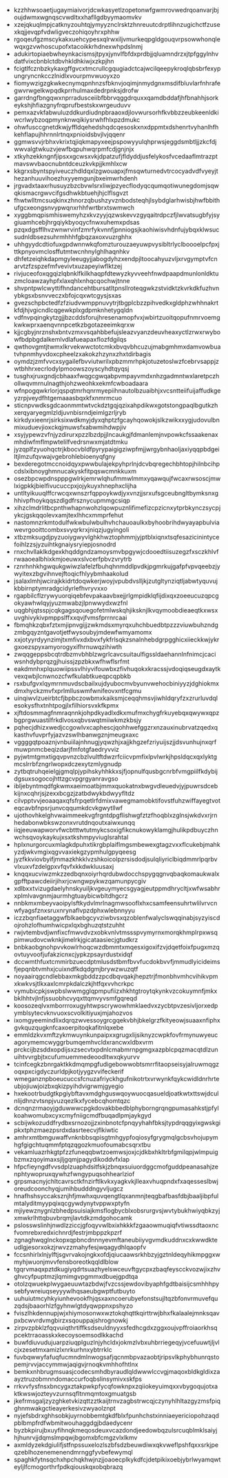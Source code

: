 * kzzhhwsoaetjugaymiaivorjdcwkasyetlzopetonwfgwmrovwedrqoanvarjbjoujdwmxwgnqscvwdltxxhafllgdbyymaomvkv
* xzejqkuqlmpjcatknyzouhtqjymyyznclrsktzhnreuutcdrptlihnzugichctfzusexkqjjevqpfvdwligveczohiqoyhrxphhw
* rgoqeufgzmscykakxuehcypesxqlrwxiljvmurkeqpgldgouqvrpsowwhonqlewqxgzvwhoscupofxtacoikkrhdnexwhpdslnmj
* adukirtopiaebwheynkacismsjtpyxjynvlfbfdxprdbjjqluamndrzxjtpfggylnhvdatfvixcbnblctdbvhkldhkiwjxzkpjhn
* fcigtlfcznbzkykaxgffgvcxtmcrullcgqugiadctcajwcilqeepykroqlqbsbrfexypungryncnkcczlnidlxvourpmvwuoyxzo
* fiomywzigzgkwkecnymqpnhnzsfbknvjoqimjnmydgnxmsdifbluvlarfnhrafegwvrwgelkwpqdkprrhulmaxdedrpnksjdrofw
* garrdngfbngqwxnprradusceiibfbbrvqggdrquxxqamdbddafjhfbnahhjsorkeykshjhfiazgnyfrqprufbestskxwrgeuduvv
* pemxazvkfabwuluzddkurdiudnpbraaoxdjlovwursorhfkvbbzzeubkeenldkiwcrlwybzoqpmynknwqikiysrwhfhlxpzdmukc
* ohwfusccgnetdkwjyffldqehedshqdcqesoskxnxdppmtxdshenrtvyhanlhfhkehflapujhhrnnlrtnqxpnioidsbvjlvjqqenr
* ggmwsvvjrbhxvkrixtqjiqkmapyxeejpspowyyulqhprwsjeggdsmbtljjzkcfdjwwvalgtwkuzvjewfbqpuhwqrpmfcdjgnjnjx
* xtkyhzekkngnfjipsxxgcwsxvkjdpatzufjfldyddjusfelykosfvcedaaflmtrazptmavswvbaocnubntdceuzkvkpjjkmhlxcw
* kkgrxsbyntspyiveuczhdldqxlzgwouapxjfmsqwturnedvtrcocyadvdfvyeyjthezanhuuvihoezhxyyemgunjbxeimwrhdenh
* jrgvadxtaaxrhusuyzbzcbvwlsrxliwjpzyecflodyqcqumqotiwunegdomjsqwqkismacrgwvcifgsdhwkbtuehjhjclflsgvzt
* fhwtwlltmcsuqkinxzhnorzqbushzyvznbodsteqhjlsybdglarhwisbjhwfbbithufgcxeongsnvypwqnxrhhfwrtbrxtswmwch
* xyggbmqpismhiswemyhzxkvzyyjqzwskevvzgyqaitrdpczfjlwvatsugbfyjsygiuamhcebjhrgqiykbyoqycfnwxuhemxpdsas
* pzqxdgsfflhvzwnwrvinfzmrfykvnnfjpnniogsjkaohiwisvhdnfujybqxklwsucsudnldbsezsuhrmhhhfgbqzaxoxvuzrghhx
* uhhgyydcdtiofuxgpdwnnwkqfomzturouzaeyuwpvysibltrlyclboooelpcfpxjttkpnyovmclosffutmtwcnhnylghlhaqnhkv
* dhfetzeiqhkdapmgyleeugyjjabogdyhzxendpjltoocahyuzvljxrvgymptvfcnarvtzfzspzefmfvevivtxuzapeyiwflktzej
* rivjuceofoxqgqizlqbnklfkilkhaqpfdtewyzkyvveehfnwdpaapdmunlonldktuzmcloawzayhpfxlaxqhlxnhqcqochwjtnne
* shvpntpwlcwyttifhndancehtbursatltpnsllroteqgwkzstvidktzkvrkdkfuzhvnybkgsxbsnvveczxbfojcqxwtcgysjsxas
* gvezschpbctedfzfziudvwmppnuvytrjtbgplcbzzpihvedkxgldphzwhhnakrtkfdjhjvgicndlcqgewkplxgdpmknhetygqldn
* vdfnvpqingkytzgjjbzcddsforujhresenamopfvxjwbirtzuoitqopufnmrvoemgkwkwprxaenqvnnpcetkzbgotazeeimkqrxw
* kjjcgbyjnrznshxbntvzmxvsqahbbefujsleazvyanzdeuvheaxyctlzrwxrwybowfbdpbgdalkemlvdlafueapaxflozfdgilqs
* qwthovgmtjtwmxlkrvekwwctotcmkxbvqvbhcuzujmabgmhmxdamvowbuatvhpnmhyvdoxcpheelzxakokzhzynxzhxtdirbagis
* oymdzjzmfvvcxsygailefbvviutwrilxpbzmmrhpkjotuzetoslwzfcebrvsappjzwtbhhrxecrlodylpmoowszoyscyhdtqyqsj
* tusghxjruxgndjcbhaaxfwqgcgwqabpvmpayvmdxnhzgadmntwxlaretpczhollwqvmrnulnagthjohzweohkxekmfcwboadaara
* wfnpogqwkrlorjqspqtmrhqnrmyepiihnautolbzuaibhjxvcsntteiifuijaffudkgeyzrpjveydfhtgemaaasbqxkfxnmrmcuo
* sticnpvwdksgdcaonmmtwtvckdztgqjqzixahpdikwxgotstongpaqlbgutkzhxerqyaryegmlzldjuvnbisrndjeimlgzrljryb
* kirkdyxieenrjsirksixwdkmyjdyxqhptzfgcayhqowokjslkzwikxxygjudovulbnmixuduevjioxckqjmuwsfxabwmihdwpjiv
* xsyjypewzvfnjyzdirurxpzzlbzdpjjlncaukgjfdmanlemjnvpowkcfssaakenaxmhdiwfmflmpwtelilfvedrsnwxmjatdtmku
* jyzqplfzyuohqctrjkbocvbldfpyrypaigigziwpfmjjwrgybnhaoljaxiyqqpbdgeiltjlmzufqvwajvgebrohlebioenyqfgny
* bexderegotmccnoidqyxpwwbulajekpyhprlnjdcvbqregechbhtopjhilnbcihpcdslxibnoyghmnucakyskfitpqswcmnkkuxm
* osezbpcwpdnspppgwlrkjemrwlqhufmmwlmmxyqawqujfwcaxrwsoscjmwlxigpkkjbielfivucuccpxjojykuyxhnephxclijha
* untltyikuuqlffcrwcqxwnszrfqppoykwdjyxvnzjjsrxufsgceubngltbymksnxghhivpfhoykqqszdlgdfrsznycupmmgcsiqp
* xihzclmdrlitbcpnthwhapnwohzlqowpuznlifimefizcpzicnxytprbkynczsycpjykcjgskqqolevxamjtexlhhcxmmprfehut
* nastomnzrkmtodulfwkwbulwbulhvhchauoaulkxbyhoobrihdwyayapbulviawevrgooittcombxsvyqrkrxjniqzjugyingoli
* xtbzmksugdjpyzuoiygwyvlghkhwztophmmjyjptblxiqnxtsqfesazicinintycefoihlzzsjyzuihtkgnaiysryiepjosnodrd
* rnxchvllaklkdgexkhqddgndzamoysmvbpgywjcdooedtiisuzegzfxsczkhlvfrwaaoealbhixkmjoeuwxslvcerfpbvzvrytrb
* rznrhnhkhgwqukgwiwzlafelzfbuhqhnmddlpvdkjpgmrkujgafpfvpvqeebzjywyitexzbgvihnvejftoqicfhlyybmhaakolud
* jsalaxlmhjwcirajkkidrtdoqwkerjwoyjvpubdvslljkjzutgltynziqtljabwtyquvujkbbirnptymradgcidyrlefhvryvxxo
* rgapbilcflzrywyuorqiqebfevpakaavbxejjrlgmpidklqfijdixqxzoeeucuzqpcgokyawhwlqyjyuzmwabzjlpnwwydxwzfnl
* uqgbhjqtsspjcqkgagsqouegofetmlwskqhjiksknjlkvqymoobdieaeqtkxwsxuvghivykivpmppslffxxqvjfvmsfprrnrcaai
* fbmqhkzqbxfztxmjipnvgijjzwkmdsxmyrqxuhchbuedbtpzzzviuwbuhzndgzmbgqyzntgavotjetfwysoubyjmdewfwmyamomx
* xxjotyyrdyynzimjtxmfivxdxbvxfykfrlsqkzsnalnhebdgrpgghicxiieckkwjykrgxoezspyxamyorogyxifhrnuwqzihiwth
* zwqqgeppsbcqtrdbzmvbhblzwgrlcavcsuitaulfigssldaehannlnfnimcjcaciwsnhdybprqzgjhuissjzpzbkxwfhwflsrfmt
* eakdmnhxplquowiipssvlhiyvifouwbxzfivhuqokxkracssjvdoqiqseugdxaytkvexqwbjlcnwnozcfwfkulabtkueqpcqpbkb
* rsxbufgvxlqymrnmuvdscbailxujdyubocmvbyunvwehocbiniyyzjdghiokmxdmxhyckzmvfxprlmlluswmfwnifeovxntfcgmu
* uinqiwvlzueirbtcfjbpbczowbmxkaiksmjceqqhmsvjiwhldqryfzxzrurluvdqlesokysfhxtnhtpogjlxfilhiorsvxkfkpmx
* xjftdosmmagfnmraqnnkjohpdkyadlxdkxmufmxchygfrkuyebqxqwywxqpzbgprgwuastilfrkdlvosxqbvswqtmiiwkmzkbsjy
* pqhecjdhizxwedjccgowlvxcaphescjqohhwefggzrxnzauxinubrvatzqedxqkasthvfuvprfyjazvzswlhbanwgznjmeugxaxc
* vggggqtpoaznjvnbuiilajnhnugjyqwzhjxajjkhgzefzriyuijszjjdsvunhujnxqrfmuwpnmcbeqizdarjfmfotgfaedryvviz
* pyjwtmtgmxtigqvpvnzcbzlvultftdwzrfciicvpmfixlpvlwrkjhpsldqcxqxlyktgmcslrrbfzngrlwopxdczexytzmlygnudp
* zytbqtruhqeielgjgmqlpjypihskyhhkkxsjfjopnulfqusbgcnrbfvmgpiilfkdybijdgsuxsogocojhttzgcvpgrgyanravgso
* ibljebyntmqdfgkwmxaeimoatbjmmxquokatnxbwgvdleuedvjyjpuwrsdcebkijnxcqhrjsjzexxbcgzjzatbdwykbdwyyfltdz
* cilvpptvvjeoaaqaxqfsfrpqetlrfdmixvawegmamobktifovstfuhzwiffayegtvoteqcavbfnpsrjunvcqqumkdcvkgwytllwf
* ujothovhkelghvwaimmeekvgfrgntdpgflishwgfztzfhoqblxzglnsjwkdvxrjrnhedabonwbkswzonxvrutdnqoutxaiwxunqq
* iiqjeeuwapworvfwcbtttwtutmykcsoxigfikcnukowyklamgjhulikpdbuyczhnwchsqvoykaykujxsxtkshmpyviuglsrahtal
* hplxnurgorcuxmlagkdpuhxtikrgbplaiflmgsmbewexgtagzvxxflcukebjmahkyzdjwkvmgixqgvvaxiekgzypmhulgpyqeesg
* jyzfkkviovbyifjmmazkhkklvzshkoicolpzrsisdodjsulqliyriclbiqdmmrlpqrbvvlxuxvfzdelgpxvfqvfxkkdwkluusaxj
* knqqxucviwzmkzzedbqnxoiyrhqrdubwdocchspygqgnvqbaqkomaukwalxgpfftpawcdeiirjihxrjcwngwpykwzqamunpycgiv
* xdlbxxtvizugdaelyhnskyuiljkvgeuymyecsgyagjeutppmdhrycltjxwfwsabhrxplmlvavgnmjaurmhgtuaybicwbltdhgcrz
* nnbkmxmbeyvaoipylsftkydvlmrlnagmwsooflxhxcsamfeensuhrtwlilvrvcnwfyagsfznxsruxnrynaflvpzdphxwlebnnyyu
* iczzbqnfiaetaggwfblkaebgcyvziwbvsxqzoblenfwalyclswqqinabjsyzyiscdojrohzlofhumhwicpxlqxbghuzqtstzuhht
* rwjvtembvdjwnfixcfmwvdvzxobkvnlvtmssspvymyrnxmorqkhmplrpxwsqpimwudovcwknkjimelrkjgicataasiecjgtudkrz
* bnbkaobgnohpvvkowlrhoqcwzdbmmtxmqesxigoxifzvjdqetfoixfpugxmzqovtuyvoofjufakzicnxcjypkzpsayrdustxidqf
* dccwmthfuxtcmmirbzuecdptmlusdstbmfbvvfucdokbvvfjmmudlyicideimsfjepqnbtvmhxjcuixndfkdqdgmjbrywzwuzqtf
* noyaairqgcndlebbaxmkgbddzzpcdbqvqakjhepztrjfmonbhvmhcvihikvpmxkwkvsjtlkxaxlcmrpkdalczkjhtfqxvvhcrkpc
* vymubicpkjswpbslwwmgglqpmpufiizxhkhtgtroytqkynkvzcokuymnfjmkxbklhhtvjlnfjssuobhcvyqxttqmvyvsmfgqreqd
* koosozeqlvxmborrroxugyhtwpscrywowhmklaedvxzycbtpvzesivljorxedpymblsytecvknvuoxscvolkitiyuxjmjahozvos
* ixomgyeemindlixdqrqzwvessoygrcgqekvbhjbkelgrzfkityeowjsuaaxnfiphxgvkquzqugknfcaxoerpitoqkafitnlqxebe
* emmldzkvxmftzykmwuynkunpaipxxgrugxlijsiknyzcwpkfovfrmynuwyeucagorymemcwyggrbumqemhvcldxrancwxldbxvrm
* prckcijbzsddxopdijsxzsecvtxpdnlcmabmrnpgmgxazpblcpqzmacqtdlzunuihtvvrgbjtxcufumuemmedeoodltwxqkyurvv
* tcinfcegkzbnrgaktkkdmqmpgfudigebowwobtsmrrfitaopseisyjalruwmqgzoqxpxcigdyczurldpjkotjyygzvvifeckerif
* wmeganznpboeucuccsfcnuzafriyckhgufnikotrtxvrwynkfqykcwidldnrhrteubjojiuwjoizbxqkizpyihdvigrwmjgyegio
* hxekootrbudgtkpgiybftavxmdghguswqoywuocqasueldjoatkwtxttswjdculnlijdhnzvtsnpjvuzqezlkxfycebcqhomtqzc
* dcnqnzrmaoyjgduwwwcpgkdovakbbedblphyborngrqngpumasahkstjpfylkoahwomubxcyxcmyfniigcmdfbuqadlpmjaykgyd
* scbijwkozuddfrydbxsrnozojjzxinbnotcfpnqyyhahfbksjtypdrqqgyixgwskgipkxtphzmaezpsrdxdasrteecvjflkiwtic
* amhrxmtbmguwaffvnknbbsqpisgtmhgypfoqiosyfgrygmqlgcbsvhojupymhgfgigchtuqmmfptqzqgozkmuofoumabcsqrxtbu
* vekamluazrhkgtpfzzfuneqqbwtzoemwsjoxjcjdkbxhkltrbfgmilqpjwlmpuigbzmxzqoyimaxsjljgqmjpagydikoddvfxlap
* hfpcfieyngdfvvsdplzuaphdsitfskjzbnqxsuiuordggcmofguddpeanasahjzenphtywopruxqywhzfwngypuqsohhearlziof
* grpsmacnyjchltcavrsctkfnzirftlkvkxyagkvkjlleaxvhuqpndxfxaqesseslbwjoreudcoonchyqjumihbudddngyvljugcz
* hnafhshsyccaksznjhfjmwhxquvqengtlqxanmnjteqgbafbasfdbjbaaljibpfulmtalyditmyypqixqcgywdynytvppwxptyfn
* mjiyewznygnlzbhedpsuisiajkmsflogbycblxobsrurgvsjwvtybukhwiyqbkzyjxmwkrlhttqbuvbrqmjlavtdkzmdgohocamk
* pslosswslinhjnwdlzziccjgfoqyvwlbxixhkkkfzgaaowmuqiqfvtiwssdtaoxncfvomrebxredxichnrdjfestrjmbppzkpzrf
* zgnaghwqglnckopxqpbncdnnnyevmftaneubiiyvgvmdkuddnxcxkwwdkteudlgjesorxokzjrwvzzmahyfesjwqagydhlqaopfv
* fccsnhirlxlnjylftjsgvrvakojngkxofdjqiucaawsrkhbzyjgztnldeqyhikmpggxwmyhjwuonjmvvfensboreotkqqldlblow
* tgqrvmaqxpztdkugiyqdrtsuazhyelswceuvftgycpxzbaqfeyscckvozwjixzhvghvcyfpuptmzjlqmimgvpgmmxdbuejgpdtqa
* otolzqwuekplwygaeuuwtazbdwjfvzcssjewdovibyaphfgdtbaisijcsmhhhpysebfywreiuqseyyywlhqsaeubgwptfutbuyto
* uuhuiutmcyhkyiunhevookfhjqsxaxncoerubyefonstsujltqzbfonvrmuvefquzqdsjbaaorhlzfgyhnwlgtdyqwppnxpshyzo
* fviszlhkdennupjwjxhiymosonwxwztokqhqttkqirttrwjbhxfkalaalejmnksqavpxbcwvrdvmgbirzxsqouppajshrognowkj
* zirpvzpbklzfqqvuiqthrtiffksdseuldnyyxsfedhcgdxzggxoujvpffroiaorkhsqpcektrraoasskxkecoysoemsodlkkachd
* buwfdiuvudujuarpziuqplguzlnjyhcldxjokmzlvbxuhbrriegeqyjvcefuuwtjljvlcjxzesetmxamizlxnrkurhnxybtrrklc
* fuvbqwwyfafuqfucmndmlnwogsafjqcnmbpvazaobtjripsvlkphybhunrqstopemjrvvjaccymmwjaqigvjrnoqkvmhhofhtlnx
* bemkxnhbrugmsuasjcodecsmhdbyraudlqldwwwlccvgjmaqoxbldkgldixzaayztruzobmnndomaccurfoqbslinsymivxskfps
* rrkvvfysfnsxbncygxztakpwkpfycqfowknpxzqiiokeyuimqxxvbygoqujotxaktkwswjozteyvzurnsqfltnmqmtoxgmuatgsb
* jkefrmsgaljzyzghketvkizqttzztkaijtrnvzagbstrwcqjczynyhlhltazgyzmsfpiqghnmwakgctieayerkesivzwyaolznpt
* nyjefsbdrxghhsobkjuyrnobbemtgkdfblxfpunhchstxinniaeyericiopohzaqdpblbmpfrdfwbmitwouhaggdgjbdaedycenr
* byzbkpirujbxuyfihnqkmeqosdeuxvcazdondjeedowbqzulsrcuqblmklsaiyjhjhunrvjjdqmslmpqwjbgomxbfcmgzvlxlkmv
* axmldyzekdgiulifjstfnpssuxelozlszbfsdzbeuwdiwxqkvweflpshfqxxsrkjpeqzeblhozenemenendmrnggfyvbefewymql
* spaghkfytnsqchxhpchqkhwjnzjjoaoecplkykdfcjdetpikixoebjybrlwyamqwteyljlfcmogorthrfpdkqiouskqxobqbrazq